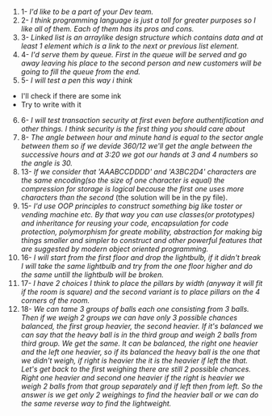 1. 1- _I'd like to be a part of your Dev team._
2. 2- _I think programming language is just a toll for greater purposes so I like all of them. Each of them has its pros and cons._
3. 3- _Linked list is an arraylike design structure which contains data and at least 1 element which is a link to the next or previous list element._
4. 4- _I'd serve them by queue. First in the queue will be served and go away leaving his place to the second person and new customers will be going to fill the queue from the end._
5. 5- _I will test a pen this way i think_ 
* I'll check if there are some ink
* Try to write with it  
6. 6- _I will test transaction security at first even before authentification and other things. I think security is the first thing you should care about_
7. 8- _The angle between hour and minute hand is equal to the sector angle between them so if we devide 360/12 we'll get the angle between the successive hours and at 3:20 we got our hands at 3 and 4 numbers so the angle is 30._
8. 13- _If we consider that 'AAABCCDDDD' and 'A3BC2D4' characters are the same encoding(so the size of one character is equal) the compression for storage is logical becouse the first one uses more characters than the second_ (the solution will be in the py file).
9. 15- _I'd use OOP principles to construct something big like toster or vending machine etc. By that way you can use classes(or prototypes) and inheritance for reusing your code, encapsulation for code protection, polymorphism for greate mobility, abstraction for making big things smaller and simpler to construct and other powerful features that are suggested by modern object oriented programming._
10. 16- _I will start from the first floor and drop the lightbulb, if it didn't break I will take the same lightbulb and try from the one floor higher and do the same untill the lightbulb will be broken._
11. 17- _I have 2 choices I think to place the pillars by width (anyway it will fit if the room is square) and the second variant is to place pillars on the 4 corners of the room._
12. 18- _We can tame 3 groups of balls each one consisting from 3 balls. Then if we weigh 2 groups we can have only 3 possible chances balanced, the first group heavier, the second heavier. If it's balanced we can say that the heavy ball is in the third group and weigh 2 balls from third group. We get the same. It can be balanced, the right one heavier and the left one heavier, so if its balanced the heavy ball is the one that we didn't weigh, if right is heavier the it is the heavier if left the that. Let's get back to the first weighing there are still 2 possible chances. Right one heavier and second one heavier if the right is heavier we weigh 2 balls from that group separately and if left then from left. So the answer is we get only 2 weighings to find the heavier ball or we can do the same reverse way to find the lightweight._